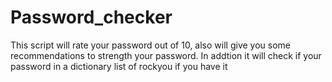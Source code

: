 # Password_checker
This script will rate your password out of 10, also will give you some recommendations to strength your password. In addtion it will check if your password in a dictionary list of rockyou if you have it
